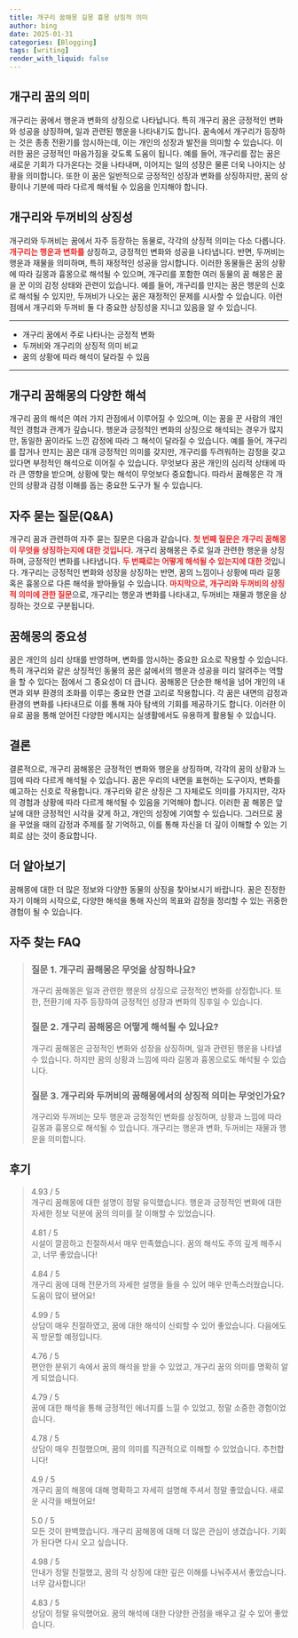 ```yaml
---
title: 개구리 꿈해몽 길몽 흉몽 상징적 의미
author: bing
date: 2025-01-31
categories: [Blogging]
tags: [writing]
render_with_liquid: false
---
```



<h2 id='개구리 꿈의 의미'>개구리 꿈의 의미</h2>

<p>개구리는 꿈에서 행운과 변화의 상징으로 나타납니다. 특히 개구리 꿈은 긍정적인 변화와 성공을 상징하며, 일과 관련된 행운을 나타내기도 합니다. 꿈속에서 개구리가 등장하는 것은 종종 전환기를 암시하는데, 이는 개인의 성장과 발전을 의미할 수 있습니다. 이러한 꿈은 긍정적인 마음가짐을 갖도록 도움이 됩니다. 예를 들어, 개구리를 잡는 꿈은 새로운 기회가 다가온다는 것을 나타내며, 이어지는 일의 성장은 물론 더욱 나아지는 상황을 의미합니다. 또한 이 꿈은 일반적으로 긍정적인 성장과 변화를 상징하지만, 꿈의 상황이나 기분에 따라 다르게 해석될 수 있음을 인지해야 합니다.</p>

<h2 id='개구리와 두꺼비의 상징성'>개구리와 두꺼비의 상징성</h2>

<p>개구리와 두꺼비는 꿈에서 자주 등장하는 동물로, 각각의 상징적 의미는 다소 다릅니다. <b><span style="color: #ee2323;">개구리는 행운과 변화를</span></b> 상징하고, 긍정적인 변화와 성공을 나타냅니다. 반면, 두꺼비는 행운과 재물을 의미하며, 특히 재정적인 성공을 암시합니다. 이러한 동물들은 꿈의 상황에 따라 길몽과 흉몽으로 해석될 수 있으며, 개구리를 포함한 여러 동물의 꿈 해몽은 꿈을 꾼 이의 감정 상태와 관련이 있습니다. 예를 들어, 개구리를 만지는 꿈은 행운의 신호로 해석될 수 있지만, 두꺼비가 나오는 꿈은 재정적인 문제를 시사할 수 있습니다. 이런 점에서 개구리와 두꺼비 둘 다 중요한 상징성을 지니고 있음을 알 수 있습니다.</p>

<hr />

<ul>
    <li>개구리 꿈에서 주로 나타나는 긍정적 변화</li>
    <li>두꺼비와 개구리의 상징적 의미 비교</li>
    <li>꿈의 상황에 따라 해석이 달라질 수 있음</li>
</ul>

<hr />

<h2 id='개구리 꿈해몽의 다양한 해석'>개구리 꿈해몽의 다양한 해석</h2>

<p>개구리 꿈의 해석은 여러 가지 관점에서 이루어질 수 있으며, 이는 꿈을 꾼 사람의 개인적인 경험과 관계가 깊습니다. 행운과 긍정적인 변화의 상징으로 해석되는 경우가 많지만, 동일한 꿈이라도 느낀 감정에 따라 그 해석이 달라질 수 있습니다. 예를 들어, 개구리를 잡거나 만지는 꿈은 대개 긍정적인 의미를 갖지만, 개구리를 두려워하는 감정을 갖고 있다면 부정적인 해석으로 이어질 수 있습니다. 무엇보다 꿈은 개인의 심리적 상태에 따라 큰 영향을 받으며, 상황에 맞는 해석이 무엇보다 중요합니다. 따라서 꿈해몽은 각 개인의 상황과 감정 이해를 돕는 중요한 도구가 될 수 있습니다.</p>

<h2 id='자주 묻는 질문(Q&A)'>자주 묻는 질문(Q&A)</h2>

<p>개구리 꿈과 관련하여 자주 묻는 질문은 다음과 같습니다. <b><span style="color: #ee2323;">첫 번째 질문은 개구리 꿈해몽이 무엇을 상징하는지에 대한 것입니다.</span></b> 개구리 꿈해몽은 주로 일과 관련한 행운을 상징하며, 긍정적인 변화를 나타냅니다. <b><span style="color: #ee2323;">두 번째로는 어떻게 해석될 수 있는지에 대한 것</span></b>입니다. 개구리는 긍정적인 변화와 성장을 상징하는 반면, 꿈의 느낌이나 상황에 따라 길몽 혹은 흉몽으로 다른 해석을 받아들일 수 있습니다. <b><span style="color: #ee2323;">마지막으로, 개구리와 두꺼비의 상징적 의미에 관한 질문</span></b>으로, 개구리는 행운과 변화를 나타내고, 두꺼비는 재물과 행운을 상징하는 것으로 구분됩니다.</p>

<h2 id='꿈해몽의 중요성'>꿈해몽의 중요성</h2>

<p>꿈은 개인의 심리 상태를 반영하며, 변화를 암시하는 중요한 요소로 작용할 수 있습니다. 특히 개구리와 같은 상징적인 동물의 꿈은 삶에서의 행운과 성공을 미리 알려주는 역할을 할 수 있다는 점에서 그 중요성이 더 큽니다. 꿈해몽은 단순한 해석을 넘어 개인의 내면과 외부 환경의 조화를 이루는 중요한 연결 고리로 작용합니다. 각 꿈은 내면의 감정과 환경의 변화를 나타내므로 이를 통해 자아 탐색의 기회를 제공하기도 합니다. 이러한 이유로 꿈을 통해 얻어진 다양한 메시지는 실생활에서도 유용하게 활용될 수 있습니다.</p>

<h2 id='결론'>결론</h2>

<p>결론적으로, 개구리 꿈해몽은 긍정적인 변화와 행운을 상징하며, 각각의 꿈의 상황과 느낌에 따라 다르게 해석될 수 있습니다. 꿈은 우리의 내면을 표현하는 도구이자, 변화를 예고하는 신호로 작용합니다. 개구리와 같은 상징은 그 자체로도 의미를 가지지만, 각자의 경험과 상황에 따라 다르게 해석될 수 있음을 기억해야 합니다. 이러한 꿈 해몽은 앞날에 대한 긍정적인 시각을 갖게 하고, 개인의 성장에 기여할 수 있습니다. 그러므로 꿈을 꾸었을 때의 감정과 주제를 잘 기억하고, 이를 통해 자신을 더 깊이 이해할 수 있는 기회로 삼는 것이 중요합니다.</p>

<h2 id='더 알아보기'>더 알아보기</h2>

<p>꿈해몽에 대한 더 많은 정보와 다양한 동물의 상징을 찾아보시기 바랍니다. 꿈은 진정한 자기 이해의 시작으로, 다양한 해석을 통해 자신의 목표와 감정을 정리할 수 있는 귀중한 경험이 될 수 있습니다.</p>


<h2 id='자주_찾는_FAQ'>자주 찾는 FAQ</h2>
<div itemscope="" itemtype="https://schema.org/FAQPage"> 
<blockquote> 
<div itemscope="" itemprop="mainEntity" itemtype="https://schema.org/Question"> 
<h3 itemprop="name">질문 1. 개구리 꿈해몽은 무엇을 상징하나요?</h3> 
<div itemscope="" itemprop="acceptedAnswer" itemtype="https://schema.org/Answer"> 
<span itemprop="text"> 
<p>개구리 꿈해몽은 일과 관련한 행운의 상징으로 긍정적인 변화를 상징합니다. 또한, 전환기에 자주 등장하여 긍정적인 성장과 변화의 징후일 수 있습니다.</p> 
</span> 
</div> 
</div> 
<div itemscope="" itemprop="mainEntity" itemtype="https://schema.org/Question"> 
<h3 itemprop="name">질문 2. 개구리 꿈해몽은 어떻게 해석될 수 있나요?</h3> 
<div itemscope="" itemprop="acceptedAnswer" itemtype="https://schema.org/Answer"> 
<span itemprop="text"> 
<p>개구리 꿈해몽은 긍정적인 변화와 성장을 상징하며, 일과 관련된 행운을 나타낼 수 있습니다. 하지만 꿈의 상황과 느낌에 따라 길몽과 흉몽으로도 해석될 수 있습니다.</p> 
</span> 
</div> 
</div> 
<div itemscope="" itemprop="mainEntity" itemtype="https://schema.org/Question"> 
<h3 itemprop="name">질문 3. 개구리와 두꺼비의 꿈해몽에서의 상징적 의미는 무엇인가요?</h3> 
<div itemscope="" itemprop="acceptedAnswer" itemtype="https://schema.org/Answer"> 
<span itemprop="text"> 
<p>개구리와 두꺼비는 모두 행운과 긍정적인 변화를 상징하며, 상황과 느낌에 따라 길몽과 흉몽으로 해석될 수 있습니다. 개구리는 행운과 변화, 두꺼비는 재물과 행운을 의미합니다.</p> 
</span> 
</div> 
</div> 
</blockquote> 
</div>
<h2 id='후기'>후기</h2>
<div itemscope itemtype="https://schema.org/Product">
  <blockquote>
  <div itemprop="review" itemscope itemtype="https://schema.org/Review">
      <div itemprop="reviewRating" itemscope itemtype="https://schema.org/Rating"> <span itemprop="ratingValue">4.93</span> / <span itemprop="bestRating">5</span> </div>
      <span itemprop="reviewBody">개구리 꿈해몽에 대한 설명이 정말 유익했습니다. 행운과 긍정적인 변화에 대한 자세한 정보 덕분에 꿈의 의미를 잘 이해할 수 있었습니다.</span>
  </div>
  <br>
  <div itemprop="review" itemscope itemtype="https://schema.org/Review">
      <div itemprop="reviewRating" itemscope itemtype="https://schema.org/Rating"> <span itemprop="ratingValue">4.81</span> / <span itemprop="bestRating">5</span> </div>
      <span itemprop="reviewBody">시설이 깔끔하고 친절하셔서 매우 만족했습니다. 꿈의 해석도 주의 깊게 해주시고, 너무 좋았습니다!</span>
  </div>
  <br>
  <div itemprop="review" itemscope itemtype="https://schema.org/Review">
      <div itemprop="reviewRating" itemscope itemtype="https://schema.org/Rating"> <span itemprop="ratingValue">4.84</span> / <span itemprop="bestRating">5</span> </div>
      <span itemprop="reviewBody">개구리 꿈에 대해 전문가의 자세한 설명을 들을 수 있어 매우 만족스러웠습니다. 도움이 많이 됐어요!</span>
  </div>
  <br>
  <div itemprop="review" itemscope itemtype="https://schema.org/Review">
      <div itemprop="reviewRating" itemscope itemtype="https://schema.org/Rating"> <span itemprop="ratingValue">4.99</span> / <span itemprop="bestRating">5</span> </div>
      <span itemprop="reviewBody">상담이 매우 친절하였고, 꿈에 대한 해석이 신뢰할 수 있어 좋았습니다. 다음에도 꼭 방문할 예정입니다.</span>
  </div>
  <br>
  <div itemprop="review" itemscope itemtype="https://schema.org/Review">
      <div itemprop="reviewRating" itemscope itemtype="https://schema.org/Rating"> <span itemprop="ratingValue">4.76</span> / <span itemprop="bestRating">5</span> </div>
      <span itemprop="reviewBody">편안한 분위기 속에서 꿈의 해석을 받을 수 있었고, 개구리 꿈의 의미를 명확히 알게 되었습니다.</span>
  </div>
  <br>
  <div itemprop="review" itemscope itemtype="https://schema.org/Review">
      <div itemprop="reviewRating" itemscope itemtype="https://schema.org/Rating"> <span itemprop="ratingValue">4.79</span> / <span itemprop="bestRating">5</span> </div>
      <span itemprop="reviewBody">꿈에 대한 해석을 통해 긍정적인 에너지를 느낄 수 있었고, 정말 소중한 경험이었습니다.</span>
  </div>
  <br>
  <div itemprop="review" itemscope itemtype="https://schema.org/Review">
      <div itemprop="reviewRating" itemscope itemtype="https://schema.org/Rating"> <span itemprop="ratingValue">4.78</span> / <span itemprop="bestRating">5</span> </div>
      <span itemprop="reviewBody">상담이 매우 친절했으며, 꿈의 의미를 직관적으로 이해할 수 있었습니다. 추천합니다!</span>
  </div>
  <br>
  <div itemprop="review" itemscope itemtype="https://schema.org/Review">
      <div itemprop="reviewRating" itemscope itemtype="https://schema.org/Rating"> <span itemprop="ratingValue">4.9</span> / <span itemprop="bestRating">5</span> </div>
      <span itemprop="reviewBody">개구리 꿈의 해몽에 대해 명확하고 자세히 설명해 주셔서 정말 좋았습니다. 새로운 시각을 배웠어요!</span>
  </div>
  <br>
  <div itemprop="review" itemscope itemtype="https://schema.org/Review">
      <div itemprop="reviewRating" itemscope itemtype="https://schema.org/Rating"> <span itemprop="ratingValue">5.0</span> / <span itemprop="bestRating">5</span> </div>
      <span itemprop="reviewBody">모든 것이 완벽했습니다. 개구리 꿈해몽에 대해 더 많은 관심이 생겼습니다. 기회가 된다면 다시 오고 싶습니다.</span>
  </div>
  <br>
  <div itemprop="review" itemscope itemtype="https://schema.org/Review">
      <div itemprop="reviewRating" itemscope itemtype="https://schema.org/Rating"> <span itemprop="ratingValue">4.98</span> / <span itemprop="bestRating">5</span> </div>
      <span itemprop="reviewBody">안내가 정말 친절했고, 꿈의 각 상징에 대한 깊은 이해를 나눠주셔서 좋았습니다. 너무 감사합니다!</span>
  </div>
  <br>
  <div itemprop="review" itemscope itemtype="https://schema.org/Review">
      <div itemprop="reviewRating" itemscope itemtype="https://schema.org/Rating"> <span itemprop="ratingValue">4.83</span> / <span itemprop="bestRating">5</span> </div>
      <span itemprop="reviewBody">상담이 정말 유익했어요. 꿈의 해석에 대한 다양한 관점을 배우고 갈 수 있어 좋았습니다.</span>
  </div>
  </blockquote>
</div>
